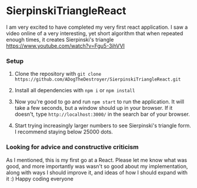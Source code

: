 # SierpinskiTriangleReact
I am very excited to have completed my very first react application. I saw a video online of a very interesting, yet short algorithm that when repeated enough times, it creates Sierpinski's triangle https://www.youtube.com/watch?v=Fgu5-3ihVVI

### Setup
1. Clone the repository with ```git clone https://github.com/ADogTheDestroyer/SierpinskiTriangleReact.git```

2. Install all dependencies with ```npm i``` or ```npm install```

3. Now you're good to go and run ```npm start``` to run the application. It will take a few seconds, but a window should up in your browser. If it doesn't, type ```http://localhost:3000/``` in the search bar of your browser.

4. Start trying increasingly larger numbers to see Sierpinski's triangle form. I recommend staying below 25000 dots.

### Looking for advice and constructive criticism
As I mentioned, this is my first go at a React. Please let me know what was good, and more importantly was wasn't so good about my implementation, along with ways I should improve it, and ideas of how I should expand with it :) Happy coding everyone
